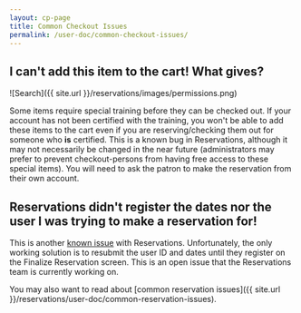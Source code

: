 ```yaml
---
layout: cp-page
title: Common Checkout Issues
permalink: /user-doc/common-checkout-issues/
---
```


## I can't add this item to the cart! What gives?

![Search]({{ site.url }}/reservations/images/permissions.png)

Some items require special training before they can be checked out. If your account has not been certified with the training, you won't be able to add these items to the cart even if you are reserving/checking them out for someone who **is** certified. This is a known bug in Reservations, although it may not necessarily be changed in the near future (administrators may prefer to prevent checkout-persons from having free access to these special items). You will need to ask the patron to make the reservation from their own account.

## Reservations didn't register the dates nor the user I was trying to make a reservation for!

This is another [known issue](https://github.com/YaleSTC/reservations/issues/523) with Reservations. Unfortunately, the only working solution is to resubmit the user ID and dates until they register on the Finalize Reservation screen. This is an open issue that the Reservations team is currently working on.

You may also want to read about [common reservation issues]({{ site.url }}/reservations/user-doc/common-reservation-issues).
